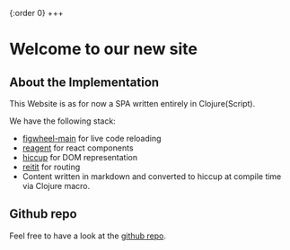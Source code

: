 {:order 0}
+++

# Welcome to our new site

## About the Implementation

This Website is as for now a SPA written entirely in Clojure(Script).

We have the following stack:
- [figwheel-main](https://figwheel.org/) for live code reloading
- [reagent](https://github.com/reagent-project/reagent) for react components
- [hiccup](https://github.com/weavejester/hiccup) for DOM representation
- [reitit](https://github.com/metosin/reitit) for routing
- Content written in markdown and converted to hiccup at compile time via Clojure macro.

## Github repo

Feel free to have a look at the [github repo](https://github.com/skydread1/flybot.sg "to github").